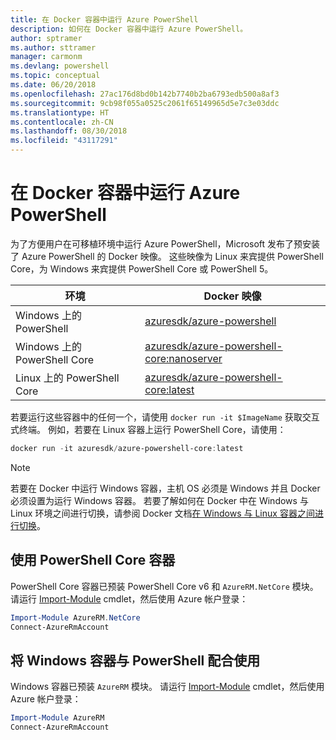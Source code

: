 ```yaml
---
title: 在 Docker 容器中运行 Azure PowerShell
description: 如何在 Docker 容器中运行 Azure PowerShell。
author: sptramer
ms.author: sttramer
manager: carmonm
ms.devlang: powershell
ms.topic: conceptual
ms.date: 06/20/2018
ms.openlocfilehash: 27ac176d8bd0b142b7740b2ba6793edb500a8af3
ms.sourcegitcommit: 9cb98f055a0525c2061f65149965d5e7c3e03ddc
ms.translationtype: HT
ms.contentlocale: zh-CN
ms.lasthandoff: 08/30/2018
ms.locfileid: "43117291"
---
```

# <a name="run-azure-powershell-in-a-docker-container"></a>在 Docker 容器中运行 Azure PowerShell

为了方便用户在可移植环境中运行 Azure PowerShell，Microsoft 发布了预安装了 Azure PowerShell 的 Docker 映像。 这些映像为 Linux 来宾提供 PowerShell Core，为 Windows 来宾提供 PowerShell Core 或 PowerShell 5。

| 环境 | Docker 映像 |
|-------------|--------------|
| Windows 上的 PowerShell | [azuresdk/azure-powershell](https://hub.docker.com/r/azuresdk/azure-powershell/) |
| Windows 上的 PowerShell Core | [azuresdk/azure-powershell-core:nanoserver](https://hub.docker.com/r/azuresdk/azure-powershell-core/) |
| Linux 上的 PowerShell Core | [azuresdk/azure-powershell-core:latest](https://hub.docker.com/r/azuresdk/azure-powershell-core/) |

若要运行这些容器中的任何一个，请使用 `docker run -it $ImageName` 获取交互式终端。 例如，若要在 Linux 容器上运行 PowerShell Core，请使用：

```powershell
docker run -it azuresdk/azure-powershell-core:latest
```

> [!NOTE]
> 若要在 Docker 中运行 Windows 容器，主机 OS 必须是 Windows 并且 Docker 必须设置为运行 Windows 容器。 若要了解如何在 Docker 中在 Windows 与 Linux 环境之间进行切换，请参阅 Docker 文档[在 Windows 与 Linux 容器之间进行切换](https://docs.docker.com/docker-for-windows/#switch-between-windows-and-linux-containers)。

## <a name="use-a-powershell-core-container"></a>使用 PowerShell Core 容器

PowerShell Core 容器已预装 PowerShell Core v6 和 `AzureRM.NetCore` 模块。 请运行 [Import-Module](/powershell/module/microsoft.powershell.core/import-module) cmdlet，然后使用 Azure 帐户登录：

```powershell
Import-Module AzureRM.NetCore
Connect-AzureRmAccount
```

## <a name="use-the-windows-container-with-powershell"></a>将 Windows 容器与 PowerShell 配合使用

Windows 容器已预装 `AzureRM` 模块。 请运行 [Import-Module](/powershell/module/microsoft.powershell.core/import-module) cmdlet，然后使用 Azure 帐户登录：

```powershell
Import-Module AzureRM
Connect-AzureRmAccount
```
